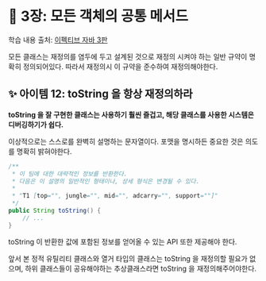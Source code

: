 # 💎 3장: 모든 객체의 공통 메서드

학습 내용 출처: [이펙티브 자바 3판](http://ebook.insightbook.co.kr/book/66)

모든 클래스는 재정의를 염두에 두고 설계된 것으로 재정의 시켜야 하는 일반 규약이 명확히 정의되어있다. 따라서 재정의시 이 규약을 준수하여 재정의해야한다.

## ✨ 아이템 12: toString 을 항상 재정의하라

**toString 을 잘 구현한 클래스는 사용하기 훨씬 즐겁고, 해당 클래스를 사용한 시스템은 디버깅하기가 쉽다.**

이상적으로는 스스로를 완벽히 설명하는 문자열이다. 포맷을 명시하든 중요한 것은 의도를 명확히 밝혀야한다.

```java
/**
 * 이 팀에 대한 대략적인 정보를 반환한다.
 * 다음은 이 설명의 일반적인 형태이나, 상세 형식은 변경될 수 있다.
 *
 * "T1 [top="", jungle="", mid="", adcarry="", support=""]"
 */
public String toString() {
    // ...
}
```

toString 이 반환한 값에 포함된 정보를 얻어올 수 있는 API 또한 제공해야 한다.

앞서 본 정적 유틸리티 클래스와 열거 타입의 클래스는 toString 을 재정의할 필요가 없으며, 하위 클래스들이 공유해야하는 추상클래스라면 toString 을 재정의해주어야한다.
